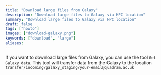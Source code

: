 ```yaml
---
title: "Download large files from Galaxy"
description: "Download large files to Galaxy via HPC location"
summary: "Download large files to Galaxy via HPC location"
draft: false
tags: ["howto"]
images: ["download-galaxy.png"]
keywords: ["download", "large"]
aliases:
---
```


If you want to download large files from Galaxy, you can use the tool `Get Galaxy data`. This tool will transfer data from the Galaxy to the location `transfer/incoming/galaxy_staging/your-email@quadram.ac.uk`